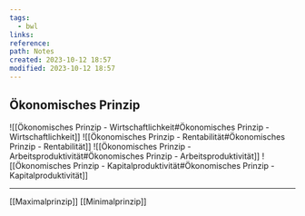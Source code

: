 ```yaml
---
tags:
  - bwl
links: 
reference: 
path: Notes
created: 2023-10-12 18:57
modified: 2023-10-12 18:57
---
```

## Ökonomisches Prinzip 

![[Ökonomisches Prinzip - Wirtschaftlichkeit#Ökonomisches Prinzip - Wirtschaftlichkeit]]
![[Ökonomisches Prinzip - Rentabilität#Ökonomisches Prinzip - Rentabilität]]
![[Ökonomisches Prinzip - Arbeitsproduktivität#Ökonomisches Prinzip - Arbeitsproduktivität]]
![[Ökonomisches Prinzip - Kapitalproduktivität#Ökonomisches Prinzip - Kapitalproduktivität]]

___ 
[[Maximalprinzip]]
[[Minimalprinzip]]
